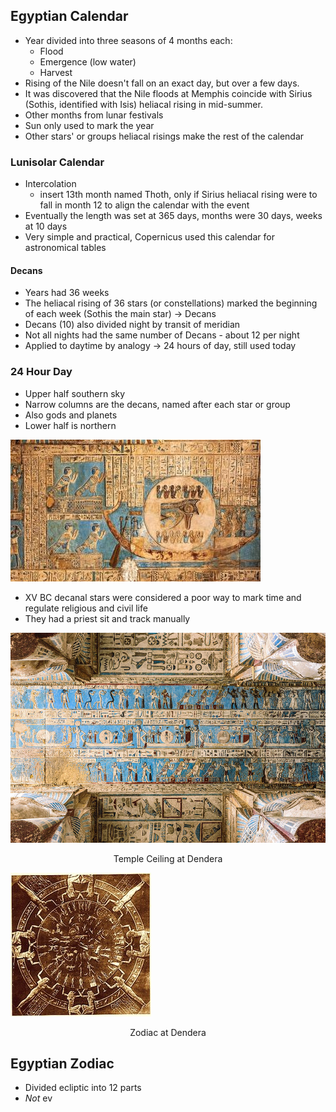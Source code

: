 ## Egyptian Calendar
- Year divided into three seasons of 4 months each:
	- Flood
	- Emergence (low water)
	- Harvest
- Rising of the Nile doesn't fall on an exact day, but over a few days.
- It was discovered that the Nile floods at Memphis coincide with Sirius (Sothis, identified with Isis) heliacal rising in mid-summer.
- Other months from lunar festivals
- Sun only used to mark the year
- Other stars' or groups heliacal risings make the rest of the calendar

### Lunisolar Calendar
- Intercolation
	- insert 13th month named Thoth, only if Sirius heliacal rising were to fall in month 12 to align the calendar with the event
- Eventually the length was set at 365 days, months were 30 days, weeks at 10 days
- Very simple and practical, Copernicus used this calendar for astronomical tables

#### Decans
- Years had 36 weeks
- The heliacal rising of 36 stars (or constellations) marked the beginning of each week (Sothis the main star) → Decans
- Decans (10) also divided night by transit of meridian
- Not all nights had the same number of Decans - about 12 per night
- Applied to daytime by analogy → 24 hours of day, still used today

### 24 Hour Day
- Upper half southern sky
- Narrow columns are the decans, named after each star or group
- Also gods and planets
- Lower half is northern

![center](../zassets/Pasted%20image%2020231016105650.png)

- XV BC decanal stars were considered a poor way to mark time and regulate religious and civil life
- They had a priest sit and track manually

![center](../zassets/Pasted%20image%2020231016105749.png)

<div style="text-align: center; width: 100%;">Temple Ceiling at Dendera</div>

![center](../zassets/Pasted%20image%2020231016105832.png)

<div style="text-align: center; width: 100%;">Zodiac at Dendera</div>

## Egyptian Zodiac
- Divided ecliptic into 12 parts
- *Not* ev